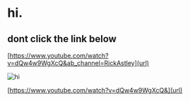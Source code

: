 # hi.

## dont click the link below

[https://www.youtube.com/watch?v=dQw4w9WgXcQ&ab_channel=RickAstley](url)

![hi](https://i1.sndcdn.com/artworks-51zv64tF7lHeRjPP-QIN0Ig-t500x500.jpg)

[https://www.youtube.com/watch?v=dQw4w9WgXcQ&](url)
